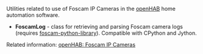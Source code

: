 Utilities related to use of Foscam IP Cameras in the [openHAB](http://www.openhab.org/) home automation software.

* __FoscamLog__ - class for retrieving and parsing Foscam camera logs (requires [foscam-python-library](https://github.com/quatanium/foscam-python-lib)). Compatible with CPython and Jython.

Related information: [openHAB: Foscam IP Cameras](https://github.com/openhab/openhab/wiki/Foscam-IP-Cameras)
